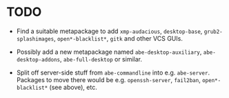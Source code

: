 TODO
====

* Find a suitable metapackage to add `xmp-audacious`, `desktop-base`,
  `grub2-splashimages`, `open*-blacklist*`, `gitk` and other VCS GUIs.

* Possibly add a new metapackage named `abe-desktop-auxiliary`,
  `abe-desktop-addons`, `abe-full-desktop` or similar.

* Split off server-side stuff from `abe-commandline` into
  e.g. `abe-server`. Packages to move there would be
  e.g. `openssh-server`, `fail2ban`, `open*-blacklist*` (see above),
  etc.
